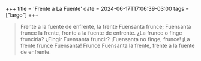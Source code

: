 +++
title = 'Frente a La Fuente'
date = 2024-06-17T17:06:39-03:00
tags = ["largo"]
+++

> Frente a la fuente de enfrente, la frente Fuensanta frunce; Fuensanta frunce la frente, frente a la fuente de enfrente. ¿La frunce o finge fruncirla? ¿Fingir Fuensanta fruncir? ¡Fuensanta no finge, frunce! ¡La frente frunce Fuensanta! Frunce Fuensanta la frente, frente a la fuente de enfrente.

<!--more-->
